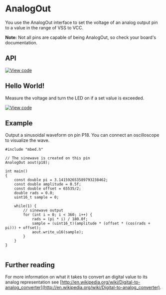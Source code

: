 # AnalogOut

You use the AnalogOut interface to set the voltage of an analog output pin to a value in the range of VSS to VCC. 

<span class="notes">**Note:** Not all pins are capable of being AnalogOut, so check your board's documentation.</span>

## API

[![View code](https://www.mbed.com/embed/?type=library)](https://developer.mbed.org/users/mbed_official/code/mbed/docs/tip/classmbed_1_1AnalogOut.html) 

## Hello World!

Measure the voltage and turn the LED on if a set value is exceeded.

[![View code](https://www.mbed.com/embed/?url=https://developer.mbed.org/teams/mbed/code/AnalogOut-HelloWorld/)](https://developer.mbed.org/teams/mbed/code/AnalogOut-HelloWorld/file/tip/main.cpp) 

## Example


Output a sinusoidal waveform on pin P18. You can connect an oscilloscope to visualize the wave.

```
#include "mbed.h"

// The sinewave is created on this pin
AnalogOut aout(p18);

int main()
{
    const double pi = 3.141592653589793238462;
    const double amplitude = 0.5f;
    const double offset = 65535/2;
    double rads = 0.0;
    uint16_t sample = 0;
    
    while(1) {
        // sinewave output
        for (int i = 0; i < 360; i++) {
            rads = (pi * i) / 180.0f;
            sample = (uint16_t)(amplitude * (offset * (cos(rads + pi))) + offset);
            aout.write_u16(sample);
        }
    }
}
 
```   
## Further reading

For more information on what it takes to convert an digital value to its analog representation see [http://en.wikipedia.org/wiki/Digital-to-analog_converter](http://en.wikipedia.org/wiki/Digital-to-analog_converter).   
